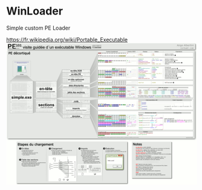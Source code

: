 # WinLoader
Simple custom PE Loader

https://fr.wikipedia.org/wiki/Portable_Executable
![Image1](pe101fr.png)